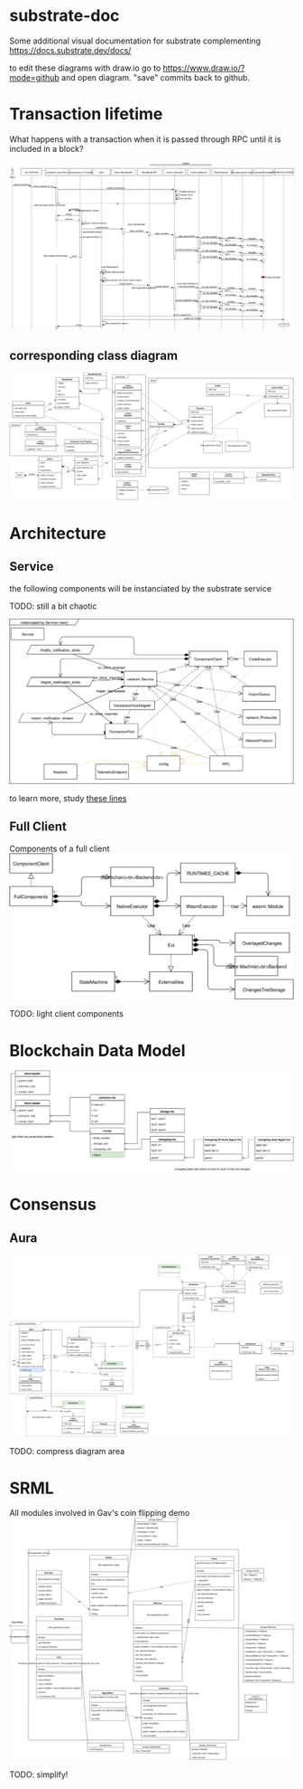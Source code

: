 # substrate-doc
Some additional visual documentation for substrate complementing https://docs.substrate.dev/docs/

to edit these diagrams with draw.io go to https://www.draw.io/?mode=github
and open diagram. "save" commits back to github.


# Transaction lifetime 
What happens with a transaction when it is passed through RPC until it is included in a block?

![Diagram](./transaction-sequence-diagram.svg)

## corresponding class diagram
![Diagram](./BlockBuilderClasses.svg)

# Architecture

## Service
the following components will be instanciated by the substrate service

TODO: still a bit chaotic

![Diagram](./ServiceInstance.svg)

to learn more, study [these lines](https://github.com/paritytech/substrate/blob/7c95fb0bfd0b204e1200bf7e270538ba5e61e063/core/service/src/lib.rs#L94)

## Full Client
Components of a full client
![Diagram](./FullComponents.svg)

TODO: light client components

# Blockchain Data Model
![Diagram](./BlockchainDataModel.svg)

# Consensus
## Aura
![Diagram](./AuraConsensusClasses.svg)

TODO: compress diagram area

# SRML
All modules involved in Gav's coin flipping demo
![Diagram](./SRMLmodules.svg)

TODO: simplify!
